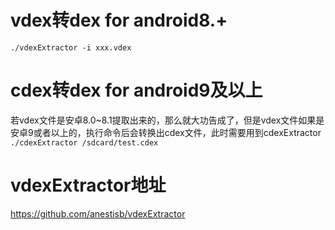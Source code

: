 # vdex转dex for android8.+
`./vdexExtractor -i xxx.vdex`
# cdex转dex for android9及以上
若vdex文件是安卓8.0~8.1提取出来的，那么就大功告成了，但是vdex文件如果是安卓9或者以上的，执行命令后会转换出cdex文件，此时需要用到cdexExtractor \
`./cdexExtractor /sdcard/test.cdex`
# vdexExtractor地址
https://github.com/anestisb/vdexExtractor
